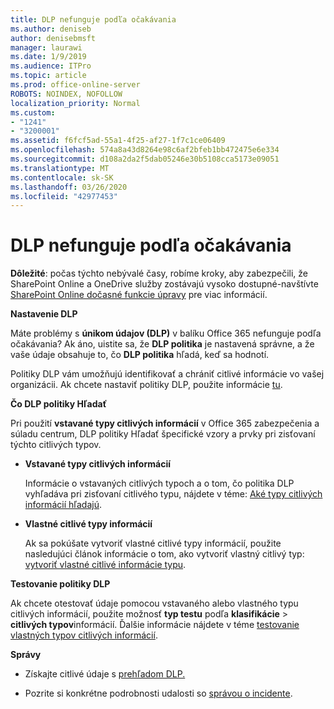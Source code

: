 ```yaml
---
title: DLP nefunguje podľa očakávania
ms.author: deniseb
author: denisebmsft
manager: laurawi
ms.date: 1/9/2019
ms.audience: ITPro
ms.topic: article
ms.prod: office-online-server
ROBOTS: NOINDEX, NOFOLLOW
localization_priority: Normal
ms.custom:
- "1241"
- "3200001"
ms.assetid: f6fcf5ad-55a1-4f25-af27-1f7c1ce06409
ms.openlocfilehash: 574a8a43d8264e98c6af2bfeb1bb472475e6e334
ms.sourcegitcommit: d108a2da2f5dab05246e30b5108cca5173e09051
ms.translationtype: MT
ms.contentlocale: sk-SK
ms.lasthandoff: 03/26/2020
ms.locfileid: "42977453"
---
```

# <a name="dlp-not-working-as-expected"></a>DLP nefunguje podľa očakávania

**Dôležité**: počas týchto nebývalé časy, robíme kroky, aby zabezpečili, že SharePoint Online a OneDrive služby zostávajú vysoko dostupné-navštívte [SharePoint Online dočasné funkcie úpravy](https://aka.ms/ODSPAdjustments) pre viac informácií.

 **Nastavenie DLP**

Máte problémy s **únikom údajov (DLP)** v balíku Office 365 nefunguje podľa očakávania? Ak áno, uistite sa, že **DLP politika** je nastavená správne, a že vaše údaje obsahuje to, čo **DLP politika** hľadá, keď sa hodnotí.
  
Politiky DLP vám umožňujú identifikovať a chrániť citlivé informácie vo vašej organizácii. Ak chcete nastaviť politiky DLP, použite informácie [tu](https://docs.microsoft.com/office365/securitycompliance/prevent-data-loss#set-up-dlp).
  
 **Čo DLP politiky Hľadať**
  
Pri použití **vstavané typy citlivých informácií** v Office 365 zabezpečenia a súladu centrum, DLP politiky Hľadať špecifické vzory a prvky pri zisťovaní týchto citlivých typov.
  
- **Vstavané typy citlivých informácií**

    Informácie o vstavaných citlivých typoch a o tom, čo politika DLP vyhľadáva pri zisťovaní citlivého typu, nájdete v téme: [Aké typy citlivých informácií hľadajú](https://docs.microsoft.com/office365/securitycompliance/what-the-sensitive-information-types-look-for).

- **Vlastné citlivé typy informácií**

    Ak sa pokúšate vytvoriť vlastné citlivé typy informácií, použite nasledujúci článok informácie o tom, ako vytvoriť vlastný citlivý typ: [vytvoriť vlastné citlivé informácie typu](https://docs.microsoft.com/office365/securitycompliance/create-a-custom-sensitive-information-type).

**Testovanie politiky DLP**

Ak chcete otestovať údaje pomocou vstavaného alebo vlastného typu citlivých informácií, použite možnosť **typ testu** podľa **klasifikácie** > **citlivých typov**informácií. Ďalšie informácie nájdete v téme [testovanie vlastných typov citlivých informácií](https://docs.microsoft.com/office365/securitycompliance/create-a-custom-sensitive-information-type#test-custom-sensitive-information-types-in-the-security--compliance-center).

 **Správy**
  
- Získajte citlivé údaje s [prehľadom DLP.](https://docs.microsoft.com/office365/securitycompliance/data-loss-prevention-policies#dlp-reports)

- Pozrite si konkrétne podrobnosti udalosti so [správou o incidente](https://docs.microsoft.com/office365/securitycompliance/data-loss-prevention-policies#incident-reports).
